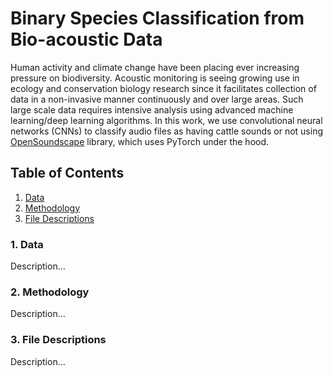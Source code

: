 # Binary Species Classification from Bio-acoustic Data

Human activity and climate change have been placing ever increasing pressure on biodiversity. Acoustic monitoring is seeing growing use in ecology and conservation biology research since it facilitates collection of data in a non-invasive manner continuously and over large areas. Such large scale data requires intensive analysis using advanced machine learning/deep learning algorithms. In this work, we use convolutional neural networks (CNNs) to classify audio files as having cattle sounds or not using [OpenSoundscape](https://github.com/kitzeslab/opensoundscape) library, which uses PyTorch under the hood.

## Table of Contents

1. [ Data ](#data)
2. [ Methodology ](#meth)
3. [File Descriptions ](#files)

<a name="data"></a>
### 1. Data

Description...

<a name="meth"></a>
### 2. Methodology

Description...

<a name="files"></a>
### 3. File Descriptions

Description...
